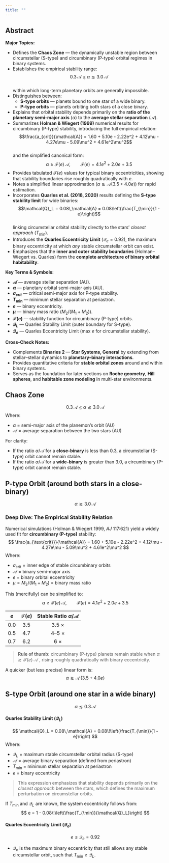 ```yaml
---
title: ""
---
```



## Abstract  
**Major Topics:**  
- Defines the **Chaos Zone** — the dynamically unstable region between circumstellar (S-type) and circumbinary (P-type) orbital regimes in binary systems.  
- Establishes the empirical stability range:  
  $$0.3\,\mathcal{A} \lesssim \alpha \lesssim 3.0\,\mathcal{A}$$  
  within which long-term planetary orbits are generally impossible.  
- Distinguishes between:  
  - **S-type orbits** — planets bound to one star of a wide binary.  
  - **P-type orbits** — planets orbiting both stars of a close binary.  
- Explains that orbital stability depends primarily on the **ratio of the planetary semi-major axis** ($\alpha$) to the **average stellar separation** ($\mathcal{A}$).  
- Summarizes **Holman & Wiegert (1999)** numerical results for circumbinary (P-type) stability, introducing the full empirical relation:  
  $$\frac{a_{crit}}{\mathcal{A}} = 1.60 + 5.10e - 2.22e^2 + 4.12\mu - 4.27e\mu - 5.09\mu^2 + 4.61e^2\mu^2$$  
  and the simplified canonical form:  
  $$\alpha \ge \mathcal{F}(e)\,\mathcal{A}, \qquad \mathcal{F}(e) = 4.1e^2 + 2.0e + 3.5$$  
- Provides tabulated $\mathcal{F}(e)$ values for typical binary eccentricities, showing that stability boundaries rise roughly quadratically with $e$.  
- Notes a simplified linear approximation ($\alpha \gtrsim \mathcal{A}(3.5 + 4.0e)$) for rapid estimation.  
- Incorporates **Quarles et al. (2018, 2020)** results defining the **S-type stability limit** for wide binaries:  
  $$\mathcal{Q}_L = 0.08\,\mathcal{A} = 0.08\left(\frac{T_{\min}}{1 - e}\right)$$  
  linking circumstellar orbital stability directly to the stars’ *closest approach* ($T_{\min}$).  
- Introduces the **Quarles Eccentricity Limit** ($\mathcal{Q}_e = 0.92$), the maximum binary eccentricity at which *any* stable circumstellar orbit can exist.  
- Emphasizes that the **inner and outer stability boundaries** (Holman–Wiegert vs. Quarles) form the **complete architecture of binary orbital habitability**.

**Key Terms & Symbols:**  
- **$\mathcal{A}$** — average stellar separation (AU).  
- **$\alpha$** — planetary orbital semi-major axis (AU).  
- **$a_{crit}$** — critical semi-major axis for P-type stability.  
- **$T_{\min}$** — minimum stellar separation at periastron.  
- **$e$** — binary eccentricity.  
- **$\mu$** — binary mass ratio ($M_2 / (M_1 + M_2)$).  
- **$\mathcal{F}(e)$** — stability function for circumbinary (P-type) orbits.  
- **$\mathcal{Q}_L$** — Quarles Stability Limit (outer boundary for S-type).  
- **$\mathcal{Q}_e$** — Quarles Eccentricity Limit (max $e$ for circumstellar stability).  

**Cross-Check Notes:**  
- Complements **Binaries 2 — Star Systems, General** by extending from stellar–stellar dynamics to **planetary–binary interactions**.  
- Provides quantitative criteria for **stable orbital zones** around and within binary systems.  
- Serves as the foundation for later sections on **Roche geometry**, **Hill spheres**, and **habitable zone modeling** in multi-star environments.  


## Chaos Zone
$$
0.3\,\mathcal{A} \lesssim \alpha \lesssim 3.0\,\mathcal{A}
$$
Where:
- $\alpha$ = semi-major axis of the planemon’s orbit (AU)
- $\mathcal{A}$ = average separation between the two stars (AU)

For clarity:
- If the ratio $\alpha/\mathcal{A}$ for a **close-binary** is less than 0.3, a circumstellar (S-type) orbit cannot remain stable.
- If the ratio $\alpha/\mathcal{A}$ for a **wide-binary** is greater than 3.0, a circumbinary (P-type) orbit cannot remain stable.


## P-type Orbit (around both stars in a close-binary)
$$
\alpha \gtrsim 3.0\,\mathcal{A}
$$
### Deep Dive: The Empirical Stability Relation
Numerical simulations (Holman & Wiegert 1999, *AJ* 117:621) yield a widely used fit for **circumbinary (P-type)** stability:
$$
\frac{a_{\text{crit}}}{\mathcal{A}}
  = 1.60 + 5.10e - 2.22e^2
    + 4.12\mu - 4.27e\mu
    - 5.09\mu^2 + 4.61e^2\mu^2
$$
Where:
- $a_{\text{crit}}$ = inner edge of stable circumbinary orbits  
- $\mathcal{A}$ = binary semi-major axis  
- $e$ = binary orbital eccentricity  
- $\mu = M_2/(M_1 + M_2)$ = binary mass ratio

This (mercifully) can be simplified to:
$$
\alpha \ge \mathcal{F}(e)\,\mathcal{A},
\qquad
\mathcal{F}(e) = 4.1e^2 + 2.0e + 3.5
$$

| $e$ | $\mathcal{F}(e)$ | Stable Ratio $\alpha/\mathcal{A}$ |
| :-: | :--------------: | :-------------------------------: |
| 0.0 |       3.5        |               3.5 ×               |
| 0.5 |       4.7        |               4–5 ×               |
| 0.7 |       6.2        |                6 ×                |

> **Rule of thumb:** circumbinary (P-type) planets remain stable when  $\displaystyle\alpha \gtrsim \mathcal{F}(e)\;\mathcal{A}$ , rising roughly quadratically with binary eccentricity.

A quicker (but less precise) linear form is:
$$
\alpha \gtrsim \mathcal{A}\,(3.5 + 4.0e)
$$

## S-type Orbit (around one star in a wide binary)
$$
\alpha \lesssim 0.3\,\mathcal{A}
$$

#### Quarles Stability Limit ($\mathcal{Q}_L$)
$$
\mathcal{Q}_L = 0.08\,\mathcal{A}
             = 0.08\!\left(\frac{T_{\min}}{1 - e}\right)
$$
Where:
- $\mathcal{Q}_L$ = maximum stable circumstellar orbital radius (S-type)  
- $\mathcal{A}$ = average binary separation (defined from periastron)  
- $T_{\min}$ = minimum stellar separation at periastron  
- $e$ = binary eccentricity  

> This expression emphasizes that stability depends primarily on the *closest approach* between the stars, which defines the maximum perturbation on circumstellar orbits.

If $T_{\min}$ and $\mathcal{Q}_L$ are known, the system eccentricity follows from:
$$
e = 1 - 0.08\!\left(\frac{T_{\min}}{\mathcal{Q}_L}\right)
$$

#### Quarles Eccentricity Limit ($\mathcal{Q}_e$)
$$
e \le \mathcal{Q}_e = 0.92
$$
- $\mathcal{Q}_e$ is the maximum binary eccentricity that still allows any stable circumstellar orbit, such that $T_{\min} \geq \mathcal{Q}_L$.
